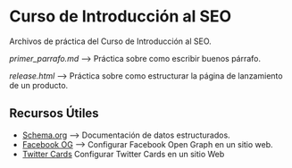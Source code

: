 # Curso de Introducción al SEO
Archivos de práctica del Curso de Introducción al SEO.

*primer_parrafo.md* --> Práctica sobre como escribir buenos párrafo.

*release.html* --> Práctica sobre como estructurar la página de lanzamiento de un producto.

## Recursos Útiles
- [Schema.org](https://schema.org/) --> Documentación de datos estructurados.
- [Facebook OG](https://developers.facebook.com/docs/sharing/webmasters#markup) --> Configurar Facebook Open Graph en un sitio web.
- [Twitter Cards](https://developer.twitter.com/en/docs/tweets/optimize-with-cards/guides/getting-started) Configurar Twitter Cards en un sitio Web